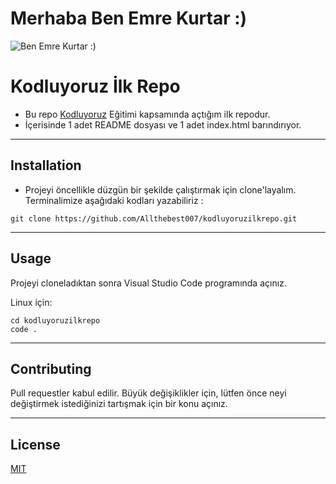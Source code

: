 # Merhaba Ben Emre Kurtar :)

![Ben Emre Kurtar :)](https://resimyukle.link/img/Fz6it.jpg)


# Kodluyoruz İlk Repo

* Bu repo [Kodluyoruz](https://www.kodluyoruz.org/) Eğitimi kapsamında açtığım ilk repodur.
* İçerisinde 1 adet README dosyası ve 1 adet index.html barındırıyor.
 
 --------------------------------- 
## Installation 

* Projeyi öncellikle düzgün bir şekilde çalıştırmak için clone'layalım.
Terminalimize aşağıdaki kodları yazabiliriz :

```
git clone https://github.com/Allthebest007/kodluyoruzilkrepo.git

```
---------------------------
## Usage

Projeyi cloneladıktan sonra Visual Studio Code programında açınız.

Linux için:

```
cd kodluyoruzilkrepo
code .

```
-------------------
## Contributing
Pull requestler kabul edilir. Büyük değişiklikler için, lütfen önce neyi değiştirmek istediğinizi tartışmak için bir konu açınız.

-------------------
## License

[MIT](https://choosealicense.com/licenses/mit/)



